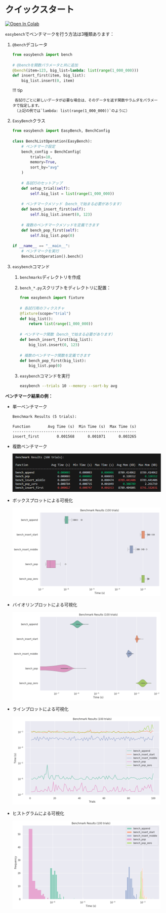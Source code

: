 # クイックスタート

[![Open In Colab](https://colab.research.google.com/assets/colab-badge.svg)](https://colab.research.google.com/github/smurak/easybench/blob/main/notebooks/easybench_quickstart.ipynb)

`easybench`でベンチマークを行う方法は3種類あります：

1. `@bench`デコレータ

    ```python
    from easybench import bench
    
    # @benchを関数パラメータと共に追加
    @bench(item=123, big_list=lambda: list(range(1_000_000)))
    def insert_first(item, big_list):
        big_list.insert(0, item)
    ```

    !!! tip
    
        各試行ごとに新しいデータが必要な場合は、そのデータを返す関数やラムダをパラメータで指定します。  
        （上記の例では`lambda: list(range(1_000_000))`のように）

2. `EasyBench`クラス

    ```python
    from easybench import EasyBench, BenchConfig
    
    class BenchListOperation(EasyBench):
        # ベンチマーク設定
        bench_config = BenchConfig(
            trials=10,
            memory=True,
            sort_by="avg"
        )
    
        # 各試行のセットアップ
        def setup_trial(self):
            self.big_list = list(range(1_000_000))
    
        # ベンチマークメソッド（bench_で始まる必要があります）
        def bench_insert_first(self):
            self.big_list.insert(0, 123)
    
        # 複数のベンチマークメソッドを定義できます
        def bench_pop_first(self):
            self.big_list.pop(0)
    
    if __name__ == "__main__":
        # ベンチマークを実行
        BenchListOperation().bench()
    ```

3. `easybench`コマンド

    1. `benchmarks`ディレクトリを作成
    2. `bench_*.py`スクリプトをディレクトリに配置：

        ```python
        from easybench import fixture
        
        # 各試行用のフィクスチャ
        @fixture(scope="trial")
        def big_list():
            return list(range(1_000_000))
        
        # ベンチマーク関数（bench_で始まる必要があります）
        def bench_insert_first(big_list):
            big_list.insert(0, 123)
        
        # 複数のベンチマーク関数を定義できます
        def bench_pop_first(big_list):
            big_list.pop(0)
        ```

    3. `easybench`コマンドを実行

        ```bash
        easybench --trials 10 --memory --sort-by avg
        ```

**ベンチマーク結果の例：**

* 単一ベンチマーク

    ```
    Benchmark Results (5 trials):
    
    Function        Avg Time (s)  Min Time (s)  Max Time (s)
    --------------------------------------------------------
    insert_first        0.001568      0.001071      0.003265
    ```

* 複数ベンチマーク

    ![EasyBench Benchmark Result](https://raw.githubusercontent.com/smurak/easybench/main/images/easybench_screenshot.png)

* ボックスプロットによる可視化

    ![Boxplot Visualization](https://raw.githubusercontent.com/smurak/easybench/main/images/visualization_boxplot.png)

* バイオリンプロットによる可視化

    ![Violinplot Visualization](https://raw.githubusercontent.com/smurak/easybench/main/images/visualization_violinplot.png)

* ラインプロットによる可視化

    ![Lineplot Visualization](https://raw.githubusercontent.com/smurak/easybench/main/images/visualization_lineplot.png)

* ヒストグラムによる可視化

    ![Histplot Visualization](https://raw.githubusercontent.com/smurak/easybench/main/images/visualization_histplot.png)
